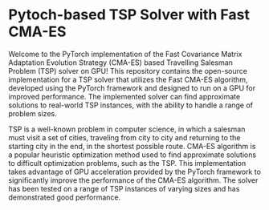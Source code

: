# Pytoch-based TSP Solver with Fast CMA-ES

Welcome to the PyTorch implementation of the Fast Covariance Matrix Adaptation Evolution Strategy (CMA-ES) based Travelling Salesman Problem (TSP) solver on GPU! This repository contains the open-source implementation for a TSP solver that utilizes the Fast CMA-ES algorithm, developed using the PyTorch framework and designed to run on a GPU for improved performance. The implemented solver can find approximate solutions to real-world TSP instances, with the ability to handle a range of problem sizes.

TSP is a well-known problem in computer science, in which a salesman must visit a set of cities, traveling from city to city and returning to the starting city in the end, in the shortest possible route. CMA-ES algorithm is a popular heuristic optimization method used to find approximate solutions to difficult optimization problems, such as the TSP. This implementation takes advantage of GPU acceleration provided by the PyTorch framework to significantly improve the performance of the CMA-ES algorithm. The solver has been tested on a range of TSP instances of varying sizes and has demonstrated good performance.
